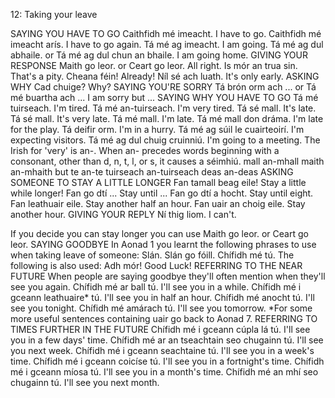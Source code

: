 12: Taking your leave

SAYING YOU HAVE TO GO
Caithfidh mé imeacht. I have to go.
Caithfidh mé imeacht arís. I have to go again.
Tá mé ag imeacht. I am going.
Tá mé ag dul abhaile.
or
Tá mé ag dul chun an bhaile. I am going home.
GIVING YOUR RESPONSE
Maith go leor.
or
Ceart go leor. All right.
Is mór an trua sin. That's a pity.
Cheana féin! Already!
Níl sé ach luath. It's only early.
ASKING WHY
Cad chuige? Why?
SAYING YOU'RE SORRY
Tá brón orm ach ...
or
Tá mé buartha ach ... I am sorry but ...
SAYING WHY YOU HAVE TO GO
Tá mé tuirseach. I'm tired.
Tá mé an-tuirseach. I'm very tired.
Tá sé mall. It's late.
Tá sé mall. It's very late.
Tá mé mall. I'm late.
Tá mé mall don dráma. I'm late for the play.
Tá deifir orm. I'm in a hurry.
Tá mé ag súil le cuairteoirí. I'm expecting visitors.
Tá mé ag dul chuig cruinniú. I'm going to a meeting.
The Irish for 'very' is an-. When an- precedes words beginning with a consonant, other than d, n, t, l, or s, it causes a séimhiú.
mall	an-mhall
maith	an-mhaith
but
te	an-te
tuirseach	an-tuirseach
deas	an-deas
ASKING SOMEONE TO STAY A LITTLE LONGER
Fan tamall beag eile! Stay a little while longer!
Fan go dtí ... Stay until ...
Fan go dtí a hocht. Stay until eight.
Fan leathuair eile. Stay another half an hour.
Fan uair an choig eile. Stay another hour.
GIVING YOUR REPLY
Ní thig liom. I can't.

If you decide you can stay longer you can use
Maith go leor.
or
Ceart go leor.
SAYING GOODBYE
In Aonad 1 you learnt the following phrases to use when taking leave of someone:
Slán.
Slán go fóill.
Chífidh mé tú.
The following is also used:
Adh mór! Good Luck!
REFERRING TO THE NEAR FUTURE
When people are saying goodbye they'll often mention when they'll see you again.
Chífidh mé ar ball tú. I'll see you in a while.
Chífidh mé i gceann leathuaire* tú. I'll see you in half an hour.
Chífidh mé anocht tú. I'll see you tonight.
Chífidh mé amárach tú. I'll see you tomorrow.
*For some more useful sentences containing uair go back to Aonad 7.
REFERRING TO TIMES FURTHER IN THE FUTURE
Chífidh mé i gceann cúpla lá tú. I'll see you in a few days' time.
Chífidh mé ar an tseachtain seo chugainn tú. I'll see you next week.
Chífidh mé i gceann seachtaine tú. I'll see you in a week's time.
Chífidh mé i gceann coicíse tú. I'll see you in a fortnight's time.
Chífidh mé i gceann míosa tú. I'll see you in a month's time.
Chífidh mé an mhí seo chugainn tú. I'll see you next month.